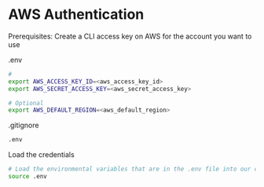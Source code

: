 # AWS Authentication

Prerequisites: Create a CLI access key on AWS for the account you want to use

.env
```Bash
#
export AWS_ACCESS_KEY_ID=<aws_access_key_id>
export AWS_SECRET_ACCESS_KEY=<aws_secret_access_key>

# Optional
export AWS_DEFAULT_REGION=<aws_default_region>
```

.gitignore
```Bash
.env
```

Load the credentials
```Bash
# Load the environmental variables that are in the .env file into our current terminal
source .env
```
